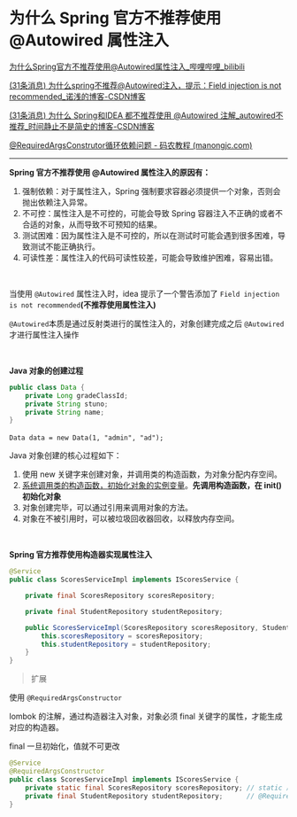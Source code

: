 # 为什么 Spring 官方不推荐使用 @Autowired 属性注入

[为什么Spring官方不推荐使用@Autowired属性注入_哔哩哔哩_bilibili](https://www.bilibili.com/video/BV1FD4y1N7dQ/?spm_id_from=333.999.0.0&vd_source=9bfc54d2ed901f1eab04708cc346c2f5)

[(31条消息) 为什么spring不推荐@Autowired注入，提示：Field injection is not recommended_诺浅的博客-CSDN博客](https://blog.csdn.net/qq32933432/article/details/105785546)

[(31条消息) 为什么 Spring和IDEA 都不推荐使用 @Autowired 注解_autowired不推荐_时间静止不是简史的博客-CSDN博客](https://blog.csdn.net/qq_43371556/article/details/123529701)

[@RequiredArgsConstrutor循环依赖问题 - 码农教程 (manongjc.com)](http://www.manongjc.com/detail/28-xwegbfnayfvskop.html)

---

**Spring 官方不推荐使用 @Autowired 属性注入的原因有：**

1. 强制依赖：对于属性注入，Spring 强制要求容器必须提供一个对象，否则会抛出依赖注入异常。
2. 不可控：属性注入是不可控的，可能会导致 Spring 容器注入不正确的或者不合适的对象，从而导致不可预知的结果。
3. 测试困难：因为属性注入是不可控的，所以在测试时可能会遇到很多困难，导致测试不能正确执行。
4. 可读性差：属性注入的代码可读性较差，可能会导致维护困难，容易出错。

‍

当使用 `@Autowired`​ 属性注入时，idea 提示了一个警告添加了 `Field injection is not recommended`​**(不推荐使用属性注入)**

​`@Autowired`​​ 本质是通过反射类进行的属性注入的，对象创建完成之后 `@Autowired`​​ 才进行属性注入操作

‍

**Java 对象的创建过程**

```java
public class Data {
    private Long gradeClassId;
    private String stuno;
    private String name;
}
```

​`Data data = new Data(1, "admin", "ad");`​ 

Java 对象创建的核心过程如下：

1. 使用 new 关键字来创建对象，并调用类的构造函数，为对象分配内存空间。
2. <u>系统调用类的构造函数，初始化对象的实例变量</u>。**先调用构造函数，在 init() 初始化对象**
3. 对象创建完毕，可以通过引用来调用对象的方法。
4. 对象在不被引用时，可以被垃圾回收器回收，以释放内存空间。

‍

**Spring 官方推荐使用构造器实现属性注入**

```java
@Service
public class ScoresServiceImpl implements IScoresService {

    private final ScoresRepository scoresRepository;

    private final StudentRepository studentRepository;

    public ScoresServiceImpl(ScoresRepository scoresRepository, StudentRepository studentRepository) {
        this.scoresRepository = scoresRepository;
        this.studentRepository = studentRepository;
    }
}
```

> 扩展

使用 `@RequiredArgsConstructor`​

lombok 的注解，通过构造器注入对象，对象必须 final 关键字的属性，才能生成对应的构造器。

final 一旦初始化，值就不可更改

```java
@Service
@RequiredArgsConstructor
public class ScoresServiceImpl implements IScoresService {
    private static final ScoresRepository scoresRepository;	// static 属性不生成构造器
    private final StudentRepository studentRepository;		// @RequiredArgsConstructor 仅仅 final 修饰的属性
}
```

‍
